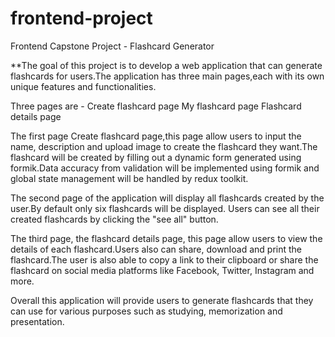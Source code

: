 # frontend-project
Frontend Capstone Project - Flashcard Generator

**The goal of this project is to develop a web application that can generate flashcards for users.The application has three main pages,each with its own unique features and functionalities.

Three pages are -
Create flashcard page
My flashcard page
Flashcard details page

The first page Create flashcard page,this page allow users to input the name, description and upload image to create the flashcard they want.The flashcard will be created by filling out a dynamic form generated using formik.Data accuracy from validation will be implemented using formik and global state management will be handled by redux toolkit.

The second page of the application will display all flashcards created by the user.By default only six flashcards will be displayed. Users can see all their created flashcards by clicking the "see all" button.

The third page, the flashcard details page, this page allow users to view the details of each flashcard.Users also can share, download and print the flashcard.The user is also able to copy a link to their clipboard or share the flashcard on social media platforms like Facebook, Twitter, Instagram and more.

Overall this application will provide users to generate flashcards that they can use for various purposes such as studying, memorization and presentation.


